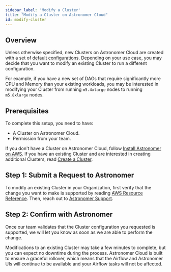 ```yaml
---
sidebar_label: 'Modify a Cluster'
title: "Modify a Cluster on Astronomer Cloud"
id: modify-cluster
---
```


## Overview

Unless otherwise specified, new Clusters on Astronomer Cloud are created with a set of [default configurations](resource-reference-aws#defaults). Depending on your use case, you may decide that you want to modify an existing Cluster to run a different configuration.

For example, if you have a new set of DAGs that require significantly more CPU and Memory than your existing workloads, you may be interested in modifying your Cluster from running `m5.4xlarge` nodes to running `m5.8xlarge` nodes.

## Prerequisites

To complete this setup, you need to have:

- A Cluster on Astronomer Cloud.
- Permission from your team.

If you don't have a Cluster on Astronomer Cloud, follow [Install Astronomer on AWS](install-aws.md). If you have an existing Cluster and are interested in creating additional Clusters, read [Create a Cluster](create-cluster.md).

## Step 1: Submit a Request to Astronomer

To modify an existing Cluster in your Organization, first verify that the change you want to make is supported by reading [AWS Resource Reference](resource-reference-aws). Then, reach out to [Astronomer Support](https://support.astronomer.io).

## Step 2: Confirm with Astronomer

Once our team validates that the Cluster configuration you requested is supported, we will let you know as soon as we are able to perform the change.

Modifications to an existing Cluster may take a few minutes to complete, but you can expect no downtime during the process. Astronomer Cloud is built to ensure a graceful rollover, which means that the Airflow and Astronomer UIs will continue to be available and your Airflow tasks will not be affected.